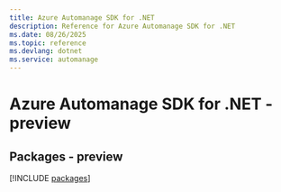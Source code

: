 ```yaml
---
title: Azure Automanage SDK for .NET
description: Reference for Azure Automanage SDK for .NET
ms.date: 08/26/2025
ms.topic: reference
ms.devlang: dotnet
ms.service: automanage
---
```

# Azure Automanage SDK for .NET - preview
## Packages - preview
[!INCLUDE [packages](automanage-index.md)]